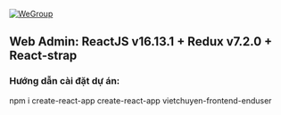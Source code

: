 [![WeGroup](https://wetech-global.com/wp-content/uploads/2020/06/cropped-104196243_849836945501230_2413923466624878862_n-8.png)]()

## Web Admin: ReactJS v16.13.1 + Redux v7.2.0  + React-strap

### Hướng dẫn cài đặt dự án:
npm i create-react-app
create-react-app vietchuyen-frontend-enduser
